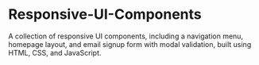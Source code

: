 # Responsive-UI-Components
A collection of responsive UI components, including a navigation menu, homepage layout, and email signup form with modal validation, built using HTML, CSS, and JavaScript.
